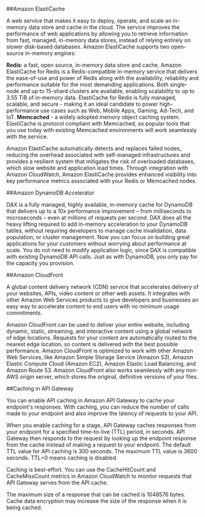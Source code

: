 ##Amazon ElastiCache 

A web service that makes it easy to deploy, operate, and scale an in-memory data store and cache in the cloud. The service improves the performance of web applications by allowing you to retrieve information from fast, managed, in-memory data stores, instead of relying entirely on slower disk-based databases. Amazon ElastiCache supports two open-source in-memory engines:

**Redis**: a fast, open source, in-memory data store and cache. Amazon ElastiCache for Redis is a Redis-compatible in-memory 
service that delivers the ease-of-use and power of Redis along with the availability, reliability and performance suitable 
for the most demanding applications. Both single-node and up to 15-shard clusters are available, enabling scalability to 
up to 3.55 TiB of in-memory data. ElastiCache for Redis is fully managed, scalable, and secure - making it an ideal 
candidate to power high-performance use cases such as Web, Mobile Apps, Gaming, Ad-Tech, and IoT.
**Memcached** - a widely adopted memory object caching system. ElastiCache is protocol compliant with Memcached, so popular 
tools that you use today with existing Memcached environments will work seamlessly with the service.

Amazon ElastiCache automatically detects and replaces failed nodes, reducing the overhead associated with self-managed 
infrastructures and provides a resilient system that mitigates the risk of overloaded databases, which slow website 
and application load times. Through integration with Amazon CloudWatch, Amazon ElastiCache provides enhanced visibility 
into key performance metrics associated with your Redis or Memcached nodes.


##Amazon DynamoDB Accelerator 

DAX is a fully managed, highly available, in-memory cache for DynamoDB that delivers up to a 10x performance improvement – from milliseconds to microseconds – 
even at millions of requests per second. DAX does all the heavy lifting required to add in-memory acceleration to your DynamoDB tables, 
without requiring developers to manage cache invalidation, data population, or cluster management. Now you can focus on 
building great applications for your customers without worrying about performance at scale. You do not need to modify 
application logic, since DAX is compatible with existing DynamoDB API calls. 
Just as with DynamoDB, you only pay for the capacity you provision.

##Amazon CloudFront 

A global content delivery network (CDN) service that accelerates delivery of your websites, APIs, video content or 
other web assets. It integrates with other Amazon Web Services products to give developers and businesses an easy way to
accelerate content to end users with no minimum usage commitments.

Amazon CloudFront can be used to deliver your entire website, including dynamic, static, streaming, and interactive 
content using a global network of edge locations. Requests for your content are automatically routed to the nearest edge 
location, so content is delivered with the best possible performance. Amazon CloudFront is optimized to work with other 
Amazon Web Services, like Amazon Simple Storage Service (Amazon S3), Amazon Elastic Compute Cloud (Amazon EC2), Amazon 
Elastic Load Balancing, and Amazon Route 53. Amazon CloudFront also works seamlessly with any non-AWS origin server, 
which stores the original, definitive versions of your files.

##Caching in API Gateway

You can enable API caching in Amazon API Gateway to cache your endpoint's responses. With caching, you can reduce the 
number of calls made to your endpoint and also improve the latency of requests to your API.

When you enable caching for a stage, API Gateway caches responses from your endpoint for a specified time-to-live 
(TTL) period, in seconds. API Gateway then responds to the request by looking up the endpoint response from the cache 
instead of making a request to your endpoint. The default TTL value for API caching is 300 seconds. The maximum TTL 
value is 3600 seconds. TTL=0 means caching is disabled.

Caching is best-effort. You can use the CacheHitCount and CacheMissCount metrics in Amazon CloudWatch to monitor requests 
that API Gateway serves from the API cache.

The maximum size of a response that can be cached is 1048576 bytes. Cache data encryption may increase the size of the 
response when it is being cached.

